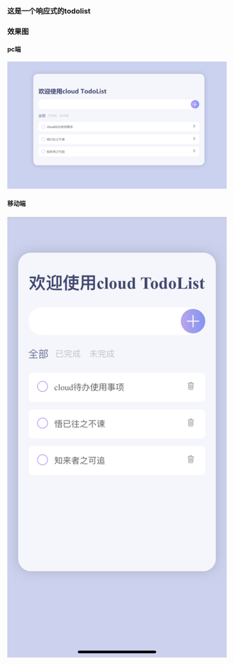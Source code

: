 ### 这是一个响应式的todolist

### 效果图
#### pc端
![avatar](https://github.com/CloudVin/images/blob/master/images/20201211181246.png)
#### 移动端
![avatar](https://github.com/CloudVin/images/blob/master/images/IMG_5522(20201211-182115).PNG)
